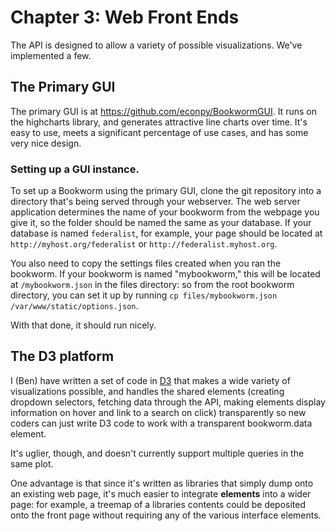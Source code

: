 # Chapter 3: Web Front Ends

The API is designed to allow a variety of possible visualizations. We've implemented a few.

## The Primary GUI
The primary GUI is at https://github.com/econpy/BookwormGUI. It runs on the highcharts library, and generates attractive line charts over time. It's easy to use, meets a significant percentage of use cases, and has some very nice design.

### Setting up a GUI instance.

To set up a Bookworm using the primary GUI, clone the git repository into a directory that's being served through your webserver. The web server application determines the name of your bookworm from the webpage you give it, so the folder should be named the same as your database. If your database is named `federalist`, for example, your page should be located at `http://myhost.org/federalist` or `http://federalist.myhost.org`.

You also need to copy the settings files created when you ran the bookworm. If your bookworm is named "mybookworm," this will be located at `/mybookworm.json` in the files directory: so from the root bookworm directory, you can set it up by running `cp files/mybookworm.json /var/www/static/options.json`.

With that done, it should run nicely.

## The D3 platform

I (Ben) have written a set of code in [D3](d3js.org) that makes a wide variety of visualizations possible, and handles the shared elements (creating dropdown selectors, fetching data through the API, making elements display information on hover and link to a search on click) transparently so new coders can just write D3 code to work with a transparent bookworm.data element.

It's uglier, though, and doesn't currently support multiple queries in the same plot.

One advantage is that since it's written as libraries that simply dump onto an existing web page, it's much easier to integrate **elements** into a wider page: for example, a treemap of a libraries contents could be deposited onto the front page without requiring any of the various interface elements.
